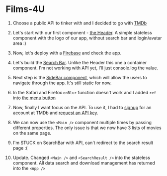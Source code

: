 # Films-4U

1. Choose a public API to tinker with and I decided to go with [TMDb](https://www.themoviedb.org/documentation/api)
2. Let's start with our first component - [the Header](https://github.com/MarinaKam/films-4u/commit/a22f99f0fc1160a3b91b0a6f4201c4094585c3ed). A simple stateless component with the logo of our app, without search bar and login/avatar area :)
3. Now, let's deploy with a [Firebase](https://firebase.google.com/?authuser=0) and check the app.
4. Let's build the [Search Bar](https://github.com/MarinaKam/films-4u/commit/5148c5341960d7117b0d1f96a37a2302a0f27938). Unlike the Header this one a container component. I'm not working with API yet, I'll just console.log the value.
5. Next step is the [SideBar component](https://github.com/MarinaKam/films-4u/commit/72e6ff251a23e7fc082a171a8db45f9a2cba80ae), which will allow the users to navigate through the app. It's still static for now.
6. In the Safari and Firefox `onBlur` function doesn't work and I added ``ref`` into [the menu button](https://github.com/MarinaKam/films-4u/commit/dbbe167f8eeeb17fd72a2f26faedcee61df05850)
7. Now, finally I want focus on the API. To use it, I had to [signup](https://www.themoviedb.org/account/signup) for an account
   at TMDb and [request an API key](https://developers.themoviedb.org/3/getting-started/introduction).
    
8. We can now use the `<Main />` component multiple times by passing different properties. The only issue is that we now have 3 lists of movies on the same page.
9. I'm STUCK on SearchBar with API, can't redirect to the search result page :(
10. Update. Changed `<Main />` and `<SearchResult />` into the stateless component. All data search and download management has returned into the `<App />`